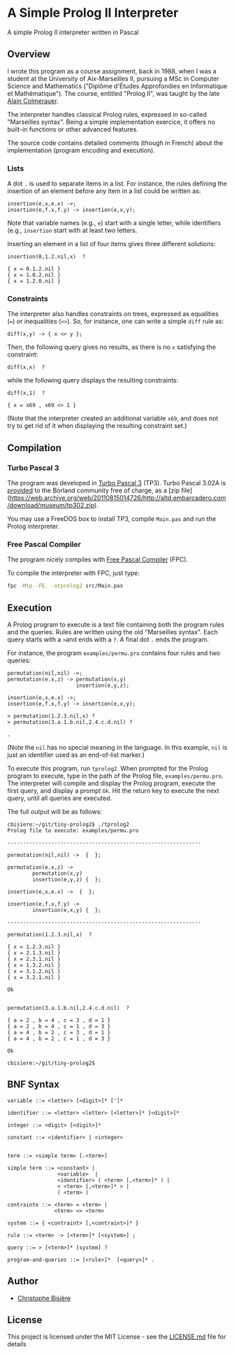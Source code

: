 # A Simple Prolog II Interpreter 
A simple Prolog II interpreter written in Pascal

## Overview
I wrote this program as a course assignment, back in 1988, when I was a student at the University of Aix-Marseilles II, pursuing a MSc in Computer Science and Mathematics ("Diplôme d'Études Approfondies en Informatique et Mathématique"). The course, entitled "Prolog II", was taught by the late [Alain Colmerauer](https://en.wikipedia.org/wiki/Alain_Colmerauer).

The interpreter handles classical Prolog rules, expressed in so-called "Marseilles syntax". Being a simple implementation exercice, it offers no built-in functions or other advanced features.

The source code contains detailed comments (though in French) about the implementation (program encoding and execution).

### Lists
A dot `.` is used to separate items in a list. For instance, the rules defining the insertion of an element before any item in a list could be written as:

```
insertion(e,x,e.x) ->;
insertion(e,f.x,f.y) -> insertion(e,x,y);
```

Note that variable names (e.g., `e`) start with a single letter, while identifiers (e.g., `insertion` start with at least two letters.

Inserting an element in a list of four items gives three different solutions:

```
insertion(0,1.2.nil,x)  ?

{ x = 0.1.2.nil }
{ x = 1.0.2.nil }
{ x = 1.2.0.nil }
```

### Constraints

The interpreter also handles constraints on trees, expressed as equalities (`=`) or inequalities (`<>`). So, for instance, one can write a simple `diff` rule as:

```
diff(x,y) -> { x <> y };
```

Then, the following query gives no results, as there is no `x` satisfying the constraint:

```
diff(x,x)  ?
```

while the following query displays the resulting constraints:  

```
diff(x,1)  ?

{ x = x69 , x69 <> 1 }
```
(Note that the interpreter created an additional variable `x69`, and does not try to get rid of it when displaying the resulting constraint set.)

## Compilation

### Turbo Pascal 3

The program was developed in [Turbo Pascal 3](https://en.wikipedia.org/wiki/Turbo_Pascal#Version_3) (TP3). Turbo Pascal 3.02A is [provided](https://web.archive.org/web/20101124092418/http://edn.embarcadero.com/article/20792) to the Borland community free of charge, as a [zip file] (https://web.archive.org/web/20110815014726/http://altd.embarcadero.com/download/museum/tp302.zip).

You may use a FreeDOS box to install TP3, compile `Main.pas` and run the Prolog interpreter.

### Free Pascal Compiler

The program nicely compiles with [Free Pascal Compiler](https://en.wikipedia.org/wiki/Free_Pascal) (FPC).

To compile the interpreter with FPC, just type:

```bash
fpc -Mtp -FE. -otprolog2 src/Main.pas
```
## Execution

A Prolog program to execute is a text file containing both the program rules and the queries. Rules are written using the old "Marseilles syntax". Each query starts with a `>`and ends with a `?`. A final dot `.` ends the program.

For instance, the program `examples/permu.pro` contains four rules and two queries:  

```
permutation(nil,nil) ->;
permutation(e.x,z) -> permutation(x,y)
                      insertion(e,y,z);

insertion(e,x,e.x) ->;
insertion(e,f.x,f.y) -> insertion(e,x,y);

> permutation(1.2.3.nil,x) ?
> permutation(3.a.1.b.nil,2.4.c.d.nil) ?

.
```
(Note the `nil` has no special meaning in the language. In this example, `nil` is just an identifier used as an end-of-list marker.)

To execute this program, run `tprolog2`. When prompted for the Prolog program to execute, type in the path of the Prolog file, `examples/permu.pro`. The interpreter will compile and display the Prolog program, execute the first query, and display a prompt `Ok`. Hit the return key to execute the next query, until all queries are executed.

The full output will be as follows:

```
cbisiere:~/git/tiny-prolog2$ ./tprolog2
Prolog file to execute: examples/permu.pro

--------------------------------------------------------------

permutation(nil,nil) ->  {  };

permutation(e.x,z) ->
        permutation(x,y)
        insertion(e,y,z) {  };

insertion(e,x,e.x) ->  {  };

insertion(e,f.x,f.y) ->
        insertion(e,x,y) {  };

--------------------------------------------------------------

permutation(1.2.3.nil,x)  ?

{ x = 1.2.3.nil }
{ x = 2.1.3.nil }
{ x = 2.3.1.nil }
{ x = 1.3.2.nil }
{ x = 3.1.2.nil }
{ x = 3.2.1.nil }

Ok


permutation(3.a.1.b.nil,2.4.c.d.nil)  ?

{ a = 2 , b = 4 , c = 3 , d = 1 }
{ a = 2 , b = 4 , c = 1 , d = 3 }
{ a = 4 , b = 2 , c = 3 , d = 1 }
{ a = 4 , b = 2 , c = 1 , d = 3 }

Ok

cbisiere:~/git/tiny-prolog2$
```


## BNF Syntax

```
variable ::= <letter> [<digit>]* [']*

identifier ::= <letter> <letter> [<letter>]* [<digit>]*

integer ::= <digit> [<digit>]*                            

constant ::= <identifier> | <integer>                    


term ::= <simple term> [.<term>]                          

simple term ::= <constant> |                               
                <variable>  |                               
                <identifier> ( <term> [,<term>]* ) |  
                < <term> [,<term>]* > |                   
                ( <term> )                                 

contrainte ::= <term> = <term> |                           
               <term> <> <term>                            

system ::= { <contraint> [,<contraint>]* }                         

rule ::= <term> -> [<term>]* [<system>] ;                

query ::= > [<term>]* [system] ?                                

program-and-queries ::= [<rule>]*  [<query>]* .  

```

## Author

* [Christophe Bisière](https://github.com/cbisiere)

## License

This project is licensed under the MIT License - see the [LICENSE.md](LICENSE.md) file for details
